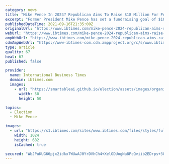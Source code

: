 ```yaml
---
category: news
title: "Mike Pence In 2024? Republican Aims To Raise $18 Million For Possible Presidential Run"
excerpt: "Former President Mike Pence has set a fundraising goal of $18 million for a possible 2024 run at the White House."
publishedDateTime: 2021-09-16T21:35:00Z
originalUrl: "https://www.ibtimes.com/mike-pence-2024-republican-aims-raise-18-million-possible-presidential-run-3297586"
webUrl: "https://www.ibtimes.com/mike-pence-2024-republican-aims-raise-18-million-possible-presidential-run-3297586"
ampWebUrl: "https://www.ibtimes.com/mike-pence-2024-republican-aims-raise-18-million-possible-presidential-run-3297586?amp=1"
cdnAmpWebUrl: "https://www-ibtimes-com.cdn.ampproject.org/c/s/www.ibtimes.com/mike-pence-2024-republican-aims-raise-18-million-possible-presidential-run-3297586?amp=1"
type: article
quality: 67
heat: 67
published: false

provider:
  name: International Business Times
  domain: ibtimes.com
  images:
    - url: "https://smartableai.github.io/election/assets/images/organizations/ibtimes.com-50x50.jpg"
      width: 50
      height: 50

topics:
  - Election
  - Mike Pence

images:
  - url: "https://s1.ibtimes.com/sites/www.ibtimes.com/files/styles/full/public/2021/01/12/us-vice-president-mike-pence-said-he-was.jpg"
    width: 1024
    height: 682
    isCached: true

secured: "WbJPuKUG66pjx2idkx7WUwAJ0YrDVhCh4+XelODUogNa8PcQviib2EDrps+3OP/eHLLPR4VBNDVBvtg1b2yhQwR6OXv14Llf40zg9V32Pa9ZCgslZanUfaXDFvuyShWZe+fMx46emwk2L3AHMGoBkv7IV9GBfgWHHA3KSdFAAnKUSLzl35Uc3PXZdiwXkdI2zodsMDkVfdKFA0CmciAqJQZqYTHKIgIorV6aX+Utm2ESNlzy1pJQZUmxwTR1ZjGfeFj6bkTaI9NoMmVmedYRdmoCYPQEXysRmrupMhVSs3rzs25fTjSJpUcGVoMTM2ZKpwQGnc/bfXX95sUKWaHTQlqqcyizk9ucqU0RGM36vWM=;MTDcfvTJoSouJNUyZxlHvA=="
---
```


